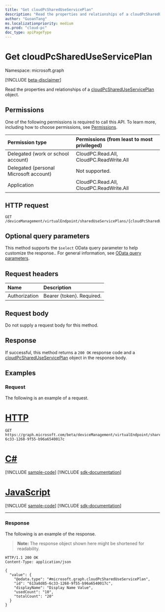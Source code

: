 ```yaml
---
title: "Get cloudPcSharedUseServicePlan"
description: "Read the properties and relationships of a cloudPcSharedUseServicePlan object."
author: "GuoanTang"
ms.localizationpriority: medium
ms.prod: "cloud-pc"
doc_type: apiPageType
---
```


# Get cloudPcSharedUseServicePlan

Namespace: microsoft.graph

[!INCLUDE [beta-disclaimer](../../includes/beta-disclaimer.md)]

Read the properties and relationships of a [cloudPcSharedUseServicePlan](../resources/cloudpcshareduseserviceplan.md) object.

## Permissions

One of the following permissions is required to call this API. To learn more, including how to choose permissions, see [Permissions](/graph/permissions-reference).

| Permission type                        | Permissions (from least to most privileged) |
|:---------------------------------------|:--------------------------------------------|
| Delegated (work or school account)     | CloudPC.Read.All, CloudPC.ReadWrite.All     |
| Delegated (personal Microsoft account) | Not supported.                              |
| Application                            | CloudPC.Read.All, CloudPC.ReadWrite.All     |

## HTTP request

<!-- {
  "blockType": "ignored"
}
-->
``` http
GET /deviceManagement/virtualEndpoint/sharedUseServicePlans/{cloudPcSharedUseServicePlanId}
```

## Optional query parameters

This method supports the `$select` OData query parameter to help customize the response.. For general information, see [OData query parameters](/graph/query-parameters).

## Request headers

|Name|Description|
|:---|:---|
|Authorization|Bearer {token}. Required.|

## Request body

Do not supply a request body for this method.

## Response

If successful, this method returns a `200 OK` response code and a [cloudPcSharedUseServicePlan](../resources/cloudpcshareduseserviceplan.md) object in the response body.

## Examples

### Request

The following is an example of a request.

# [HTTP](#tab/http)
<!-- {
  "blockType": "request",
  "name": "get_cloudpcshareduseserviceplan"
}
-->
``` http
GET https://graph.microsoft.com/beta/deviceManagement/virtualEndpoint/sharedUseServicePlans/613a8d85-6c33-1268-9f55-b96a6540017c
```

# [C#](#tab/csharp)
[!INCLUDE [sample-code](../includes/snippets/csharp/get-cloudpcshareduseserviceplan-csharp-snippets.md)]
[!INCLUDE [sdk-documentation](../includes/snippets/snippets-sdk-documentation-link.md)]

# [JavaScript](#tab/javascript)
[!INCLUDE [sample-code](../includes/snippets/javascript/get-cloudpcshareduseserviceplan-javascript-snippets.md)]
[!INCLUDE [sdk-documentation](../includes/snippets/snippets-sdk-documentation-link.md)]

---

### Response

The following is an example of the response.

>**Note:** The response object shown here might be shortened for readability.
<!-- {
  "blockType": "response",
  "truncated": true,
  "@odata.type": "microsoft.graph.cloudPcSharedUseServicePlan"
}
-->
``` http
HTTP/1.1 200 OK
Content-Type: application/json

{
  "value": {
    "@odata.type": "#microsoft.graph.cloudPcSharedUseServicePlan",
    "id": "613a8d85-6c33-1268-9f55-b96a6540017c",
    "displayName": "Display Name Value",
    "usedCount": "10",
    "totalCount": "20"
  }
}
```
